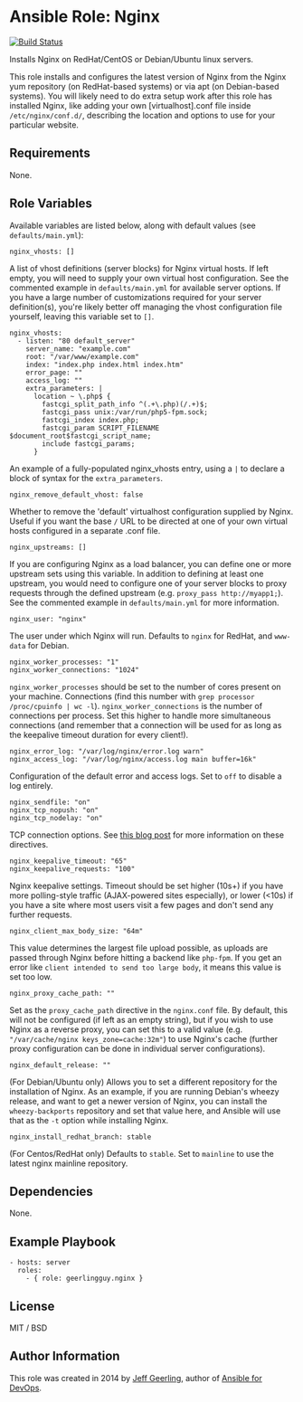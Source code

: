 # Ansible Role: Nginx

[![Build Status](https://travis-ci.org/geerlingguy/ansible-role-nginx.svg?branch=master)](https://travis-ci.org/geerlingguy/ansible-role-nginx)

Installs Nginx on RedHat/CentOS or Debian/Ubuntu linux servers.

This role installs and configures the latest version of Nginx from the Nginx yum repository (on RedHat-based systems) or via apt (on Debian-based systems). You will likely need to do extra setup work after this role has installed Nginx, like adding your own [virtualhost].conf file inside `/etc/nginx/conf.d/`, describing the location and options to use for your particular website.

## Requirements

None.

## Role Variables

Available variables are listed below, along with default values (see `defaults/main.yml`):

    nginx_vhosts: []

A list of vhost definitions (server blocks) for Nginx virtual hosts. If left empty, you will need to supply your own virtual host configuration. See the commented example in `defaults/main.yml` for available server options. If you have a large number of customizations required for your server definition(s), you're likely better off managing the vhost configuration file yourself, leaving this variable set to `[]`.

    nginx_vhosts:
      - listen: "80 default_server"
        server_name: "example.com"
        root: "/var/www/example.com"
        index: "index.php index.html index.htm"
        error_page: ""
        access_log: ""
        extra_parameters: |
          location ~ \.php$ {
            fastcgi_split_path_info ^(.+\.php)(/.+)$;
            fastcgi_pass unix:/var/run/php5-fpm.sock;
            fastcgi_index index.php;
            fastcgi_param SCRIPT_FILENAME $document_root$fastcgi_script_name;
            include fastcgi_params;
          }

An example of a fully-populated nginx_vhosts entry, using a `|` to declare a block of syntax for the `extra_parameters`.

    nginx_remove_default_vhost: false

Whether to remove the 'default' virtualhost configuration supplied by Nginx. Useful if you want the base `/` URL to be directed at one of your own virtual hosts configured in a separate .conf file.

    nginx_upstreams: []

If you are configuring Nginx as a load balancer, you can define one or more upstream sets using this variable. In addition to defining at least one upstream, you would need to configure one of your server blocks to proxy requests through the defined upstream (e.g. `proxy_pass http://myapp1;`). See the commented example in `defaults/main.yml` for more information.

    nginx_user: "nginx"

The user under which Nginx will run. Defaults to `nginx` for RedHat, and `www-data` for Debian.

    nginx_worker_processes: "1"
    nginx_worker_connections: "1024"

`nginx_worker_processes` should be set to the number of cores present on your machine. Connections (find this number with `grep processor /proc/cpuinfo | wc -l`). `nginx_worker_connections` is the number of connections per process. Set this higher to handle more simultaneous connections (and remember that a connection will be used for as long as the keepalive timeout duration for every client!).

    nginx_error_log: "/var/log/nginx/error.log warn"
    nginx_access_log: "/var/log/nginx/access.log main buffer=16k"

Configuration of the default error and access logs. Set to `off` to disable a log entirely.

    nginx_sendfile: "on"
    nginx_tcp_nopush: "on"
    nginx_tcp_nodelay: "on"

TCP connection options. See [this blog post](https://t37.net/nginx-optimization-understanding-sendfile-tcp_nodelay-and-tcp_nopush.html) for more information on these directives.

    nginx_keepalive_timeout: "65"
    nginx_keepalive_requests: "100"

Nginx keepalive settings. Timeout should be set higher (10s+) if you have more polling-style traffic (AJAX-powered sites especially), or lower (<10s) if you have a site where most users visit a few pages and don't send any further requests.

    nginx_client_max_body_size: "64m"

This value determines the largest file upload possible, as uploads are passed through Nginx before hitting a backend like `php-fpm`. If you get an error like `client intended to send too large body`, it means this value is set too low.

    nginx_proxy_cache_path: ""

Set as the `proxy_cache_path` directive in the `nginx.conf` file. By default, this will not be configured (if left as an empty string), but if you wish to use Nginx as a reverse proxy, you can set this to a valid value (e.g. `"/var/cache/nginx keys_zone=cache:32m"`) to use Nginx's cache (further proxy configuration can be done in individual server configurations).

    nginx_default_release: ""

(For Debian/Ubuntu only) Allows you to set a different repository for the installation of Nginx. As an example, if you are running Debian's wheezy release, and want to get a newer version of Nginx, you can install the `wheezy-backports` repository and set that value here, and Ansible will use that as the `-t` option while installing Nginx.

    nginx_install_redhat_branch: stable

(For Centos/RedHat only) Defaults to `stable`. Set to `mainline` to use the latest nginx mainline repository.

## Dependencies

None.

## Example Playbook

    - hosts: server
      roles:
        - { role: geerlingguy.nginx }

## License

MIT / BSD

## Author Information

This role was created in 2014 by [Jeff Geerling](http://jeffgeerling.com/), author of [Ansible for DevOps](http://ansiblefordevops.com/).
